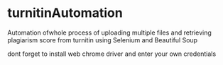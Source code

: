 # turnitinAutomation
Automation ofwhole process of uploading multiple files and retrieving plagiarism score from turnitin using Selenium and Beautiful Soup

dont forget to install web chrome driver and enter your own credentials
